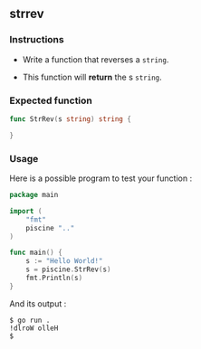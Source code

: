 ## strrev

### Instructions

- Write a function that reverses a `string`.

- This function will **return** the s `string`.

### Expected function

```go
func StrRev(s string) string {

}
```

### Usage

Here is a possible program to test your function :

```go
package main

import (
	"fmt"
	piscine ".."
)

func main() {
	s := "Hello World!"
	s = piscine.StrRev(s)
	fmt.Println(s)
}
```

And its output :

```console
$ go run .
!dlroW olleH
$
```
